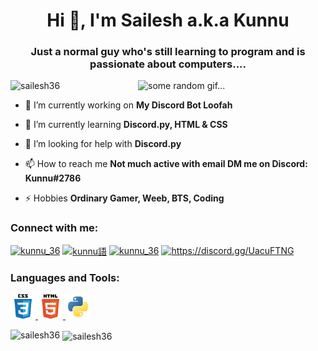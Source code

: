 <h1 align="center">Hi 👋, I'm Sailesh a.k.a Kunnu</h1>
<h3 align="center">Just a normal guy who's still learning to program and is passionate about computers....</h3>


<p><img align="right" src="https://c.tenor.com/TyhWL7gJwPgAAAAj/peppo-dance.gif" alt="some random gif..." width="300" /></p>
<p align="left"> <img src="https://komarev.com/ghpvc/?username=sailesh36&label=Profile%20views&color=0e75b6&style=flat" alt="sailesh36" /> </p>

- 🔭 I’m currently working on **My Discord Bot Loofah**

- 🌱 I’m currently learning **Discord.py, HTML & CSS**

- 🤝 I’m looking for help with **Discord.py**

- 📫 How to reach me **Not much active with email DM me on Discord: Kunnu#2786**

- ⚡ Hobbies **Ordinary Gamer, Weeb, BTS, Coding**

<h3 align="left">Connect with me:</h3>
<p align="left">
<a href="https://twitter.com/kunnu_36" target="blank"><img align="center" src="https://raw.githubusercontent.com/rahuldkjain/github-profile-readme-generator/master/src/images/icons/Social/twitter.svg" alt="kunnu_36" height="30" width="40" /></a>
<a href="https://stackoverflow.com/users/kunnu語" target="blank"><img align="center" src="https://raw.githubusercontent.com/rahuldkjain/github-profile-readme-generator/master/src/images/icons/Social/stack-overflow.svg" alt="kunnu語" height="30" width="40" /></a>
<a href="https://instagram.com/kunnu_36" target="blank"><img align="center" src="https://raw.githubusercontent.com/rahuldkjain/github-profile-readme-generator/master/src/images/icons/Social/instagram.svg" alt="kunnu_36" height="30" width="40" /></a>
<a href="https://discord.gg/https://discord.gg/UacuFTNG" target="blank"><img align="center" src="https://raw.githubusercontent.com/rahuldkjain/github-profile-readme-generator/master/src/images/icons/Social/discord.svg" alt="https://discord.gg/UacuFTNG" height="30" width="40" /></a>
</p>

<h3 align="left">Languages and Tools:</h3>
<p align="left"> <a href="https://www.w3schools.com/css/" target="_blank" rel="noreferrer"> <img src="https://raw.githubusercontent.com/devicons/devicon/master/icons/css3/css3-original-wordmark.svg" alt="css3" width="40" height="40"/> </a> <a href="https://www.w3.org/html/" target="_blank" rel="noreferrer"> <img src="https://raw.githubusercontent.com/devicons/devicon/master/icons/html5/html5-original-wordmark.svg" alt="html5" width="40" height="40"/> </a> <a href="https://www.python.org" target="_blank" rel="noreferrer"> <img src="https://raw.githubusercontent.com/devicons/devicon/master/icons/python/python-original.svg" alt="python" width="40" height="40"/> </a> </p>

<p><img align="left" src="https://github-readme-stats.vercel.app/api/top-langs?username=sailesh36&show_icons=true&locale=en&layout=compact" alt="sailesh36" /></p>

<p>&nbsp;<img align="center" src="https://github-readme-stats.vercel.app/api?username=sailesh36&show_icons=true&locale=en" alt="sailesh36" /></p>
